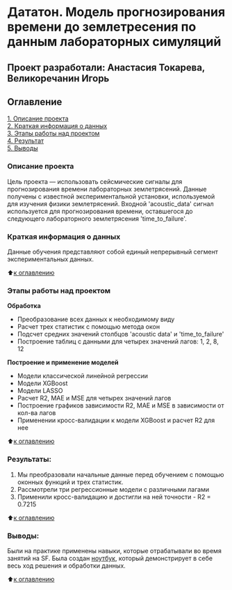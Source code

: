 # Дататон. Модель прогнозирования времени до землетресения по данным лабораторных симуляций 
## Проект разработали: Анастасия Токарева, Великоречанин Игорь

## Оглавление  
[1. Описание проекта](.README.md#Описание-проекта)  
[2. Краткая информация о данных](.README.md#Краткая-информация-о-данных)  
[3. Этапы работы над проектом](.README.md#Этапы-работы-над-проектом)  
[4. Результат](.README.md#Результат)    
[5. Выводы](.README.md#Выводы) 

### Описание проекта    
Цель проекта — использовать сейсмические сигналы для прогнозирования времени лабораторных землетрясений. Данные получены с известной экспериментальной установки, используемой для изучения физики землетрясений. Входной 'acoustic_data' сигнал используется для прогнозирования времени, оставшегося до следующего лабораторного землетрясения 'time_to_failure'.


### Краткая информация о данных
Данные обучения представляют собой единый непрерывный сегмент экспериментальных данных.

:arrow_up:[к оглавлению](.README.md#Оглавление)


### Этапы работы над проектом  

**Обработка**  
- Преобразование всех данных к необходимому виду
- Расчет трех статистик с помощью метода окон
- Подсчет средних значений столбцов 'acoustic data' и 'time_to_failure'
- Построение таблиц с данными для четырех значений лагов: 1, 2, 8, 12

**Построение и применение моделей**     
- Модели классической линейной регрессии
- Модели XGBoost
- Модели LASSO
- Расчет R2, MAE и MSE для четырех значений лагов
- Построение графиков зависимости R2, MAE и MSE в зависимости от кол-ва лагов
- Применении кросс-валидации к модели XGBoost и расчет R2 для нее

:arrow_up:[к оглавлению](.README.md#Оглавление)


### Результаты:  
1. Мы преобразовали начальные данные перед обучением с помощью оконных функций и трех статистик.
2. Рассмотрели три регрессионные модели с различными лагами
3. Применили кросс-валидацию и достигли на ней точности - R2 = 0.7215

:arrow_up:[к оглавлению](.README.md#Оглавление)


### Выводы:  
Были на практике применены навыки, которые отрабатывали во время занятий на SF. Была создан [ноутбук](https://github.com/veligoran1/cv_research_hh/blob/main/project_1/CV_RESEARCH.ipynb), который демонстрирует в себе весь ход решения и обработки данных.

:arrow_up:[к оглавлению](.README.md#Оглавление)

